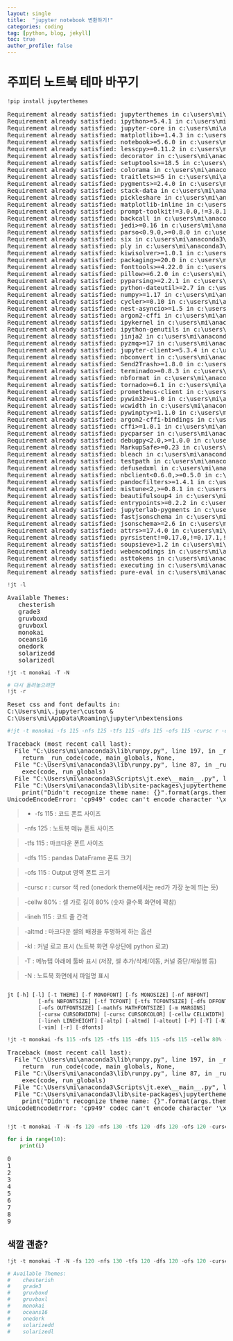 ```yaml
---
layout: single
title:  "jupyter notebook 변환하기!"
categories: coding
tag: [python, blog, jekyll]
toc: true
author_profile: false
---
```


<head>
  <style>
    table.dataframe {
      white-space: normal;
      width: 100%;
      height: 240px;
      display: block;
      overflow: auto;
      font-family: Arial, sans-serif;
      font-size: 0.9rem;
      line-height: 20px;
      text-align: center;
      border: 0px !important;
    }

    table.dataframe th {
      text-align: center;
      font-weight: bold;
      padding: 8px;
    }

    table.dataframe td {
      text-align: center;
      padding: 8px;
    }

    table.dataframe tr:hover {
      background: #b8d1f3; 
    }

    .output_prompt {
      overflow: auto;
      font-size: 0.9rem;
      line-height: 1.45;
      border-radius: 0.3rem;
      -webkit-overflow-scrolling: touch;
      padding: 0.8rem;
      margin-top: 0;
      margin-bottom: 15px;
      font: 1rem Consolas, "Liberation Mono", Menlo, Courier, monospace;
      color: $code-text-color;
      border: solid 1px $border-color;
      border-radius: 0.3rem;
      word-break: normal;
      white-space: pre;
    }

  .dataframe tbody tr th:only-of-type {
      vertical-align: middle;
  }

  .dataframe tbody tr th {
      vertical-align: top;
  }

  .dataframe thead th {
      text-align: center !important;
      padding: 8px;
  }

  .page__content p {
      margin: 0 0 0px !important;
  }

  .page__content p > strong {
    font-size: 0.8rem !important;
  }

  </style>
</head>


# 주피터 노트북 테마 바꾸기



```python
!pip install jupyterthemes
```

<pre>
Requirement already satisfied: jupyterthemes in c:\users\mi\anaconda3\lib\site-packages (0.20.0)
Requirement already satisfied: ipython>=5.4.1 in c:\users\mi\anaconda3\lib\site-packages (from jupyterthemes) (8.2.0)
Requirement already satisfied: jupyter-core in c:\users\mi\anaconda3\lib\site-packages (from jupyterthemes) (4.9.2)
Requirement already satisfied: matplotlib>=1.4.3 in c:\users\mi\anaconda3\lib\site-packages (from jupyterthemes) (3.5.1)
Requirement already satisfied: notebook>=5.6.0 in c:\users\mi\anaconda3\lib\site-packages (from jupyterthemes) (6.4.8)
Requirement already satisfied: lesscpy>=0.11.2 in c:\users\mi\anaconda3\lib\site-packages (from jupyterthemes) (0.15.0)
Requirement already satisfied: decorator in c:\users\mi\anaconda3\lib\site-packages (from ipython>=5.4.1->jupyterthemes) (5.1.1)
Requirement already satisfied: setuptools>=18.5 in c:\users\mi\anaconda3\lib\site-packages (from ipython>=5.4.1->jupyterthemes) (61.2.0)
Requirement already satisfied: colorama in c:\users\mi\anaconda3\lib\site-packages (from ipython>=5.4.1->jupyterthemes) (0.4.4)
Requirement already satisfied: traitlets>=5 in c:\users\mi\anaconda3\lib\site-packages (from ipython>=5.4.1->jupyterthemes) (5.1.1)
Requirement already satisfied: pygments>=2.4.0 in c:\users\mi\anaconda3\lib\site-packages (from ipython>=5.4.1->jupyterthemes) (2.11.2)
Requirement already satisfied: stack-data in c:\users\mi\anaconda3\lib\site-packages (from ipython>=5.4.1->jupyterthemes) (0.2.0)
Requirement already satisfied: pickleshare in c:\users\mi\anaconda3\lib\site-packages (from ipython>=5.4.1->jupyterthemes) (0.7.5)
Requirement already satisfied: matplotlib-inline in c:\users\mi\anaconda3\lib\site-packages (from ipython>=5.4.1->jupyterthemes) (0.1.2)
Requirement already satisfied: prompt-toolkit!=3.0.0,!=3.0.1,<3.1.0,>=2.0.0 in c:\users\mi\anaconda3\lib\site-packages (from ipython>=5.4.1->jupyterthemes) (3.0.20)
Requirement already satisfied: backcall in c:\users\mi\anaconda3\lib\site-packages (from ipython>=5.4.1->jupyterthemes) (0.2.0)
Requirement already satisfied: jedi>=0.16 in c:\users\mi\anaconda3\lib\site-packages (from ipython>=5.4.1->jupyterthemes) (0.18.1)
Requirement already satisfied: parso<0.9.0,>=0.8.0 in c:\users\mi\anaconda3\lib\site-packages (from jedi>=0.16->ipython>=5.4.1->jupyterthemes) (0.8.3)
Requirement already satisfied: six in c:\users\mi\anaconda3\lib\site-packages (from lesscpy>=0.11.2->jupyterthemes) (1.12.0)
Requirement already satisfied: ply in c:\users\mi\anaconda3\lib\site-packages (from lesscpy>=0.11.2->jupyterthemes) (3.11)
Requirement already satisfied: kiwisolver>=1.0.1 in c:\users\mi\anaconda3\lib\site-packages (from matplotlib>=1.4.3->jupyterthemes) (1.3.2)
Requirement already satisfied: packaging>=20.0 in c:\users\mi\anaconda3\lib\site-packages (from matplotlib>=1.4.3->jupyterthemes) (21.3)
Requirement already satisfied: fonttools>=4.22.0 in c:\users\mi\anaconda3\lib\site-packages (from matplotlib>=1.4.3->jupyterthemes) (4.25.0)
Requirement already satisfied: pillow>=6.2.0 in c:\users\mi\anaconda3\lib\site-packages (from matplotlib>=1.4.3->jupyterthemes) (9.0.1)
Requirement already satisfied: pyparsing>=2.2.1 in c:\users\mi\anaconda3\lib\site-packages (from matplotlib>=1.4.3->jupyterthemes) (3.0.4)
Requirement already satisfied: python-dateutil>=2.7 in c:\users\mi\anaconda3\lib\site-packages (from matplotlib>=1.4.3->jupyterthemes) (2.8.2)
Requirement already satisfied: numpy>=1.17 in c:\users\mi\anaconda3\lib\site-packages (from matplotlib>=1.4.3->jupyterthemes) (1.22.4)
Requirement already satisfied: cycler>=0.10 in c:\users\mi\anaconda3\lib\site-packages (from matplotlib>=1.4.3->jupyterthemes) (0.11.0)
Requirement already satisfied: nest-asyncio>=1.5 in c:\users\mi\anaconda3\lib\site-packages (from notebook>=5.6.0->jupyterthemes) (1.5.5)
Requirement already satisfied: argon2-cffi in c:\users\mi\anaconda3\lib\site-packages (from notebook>=5.6.0->jupyterthemes) (21.3.0)
Requirement already satisfied: ipykernel in c:\users\mi\anaconda3\lib\site-packages (from notebook>=5.6.0->jupyterthemes) (6.9.1)
Requirement already satisfied: ipython-genutils in c:\users\mi\anaconda3\lib\site-packages (from notebook>=5.6.0->jupyterthemes) (0.2.0)
Requirement already satisfied: jinja2 in c:\users\mi\anaconda3\lib\site-packages (from notebook>=5.6.0->jupyterthemes) (2.11.3)
Requirement already satisfied: pyzmq>=17 in c:\users\mi\anaconda3\lib\site-packages (from notebook>=5.6.0->jupyterthemes) (22.3.0)
Requirement already satisfied: jupyter-client>=5.3.4 in c:\users\mi\anaconda3\lib\site-packages (from notebook>=5.6.0->jupyterthemes) (6.1.12)
Requirement already satisfied: nbconvert in c:\users\mi\anaconda3\lib\site-packages (from notebook>=5.6.0->jupyterthemes) (6.4.4)
Requirement already satisfied: Send2Trash>=1.8.0 in c:\users\mi\anaconda3\lib\site-packages (from notebook>=5.6.0->jupyterthemes) (1.8.0)
Requirement already satisfied: terminado>=0.8.3 in c:\users\mi\anaconda3\lib\site-packages (from notebook>=5.6.0->jupyterthemes) (0.13.1)
Requirement already satisfied: nbformat in c:\users\mi\anaconda3\lib\site-packages (from notebook>=5.6.0->jupyterthemes) (5.3.0)
Requirement already satisfied: tornado>=6.1 in c:\users\mi\anaconda3\lib\site-packages (from notebook>=5.6.0->jupyterthemes) (6.1)
Requirement already satisfied: prometheus-client in c:\users\mi\anaconda3\lib\site-packages (from notebook>=5.6.0->jupyterthemes) (0.13.1)
Requirement already satisfied: pywin32>=1.0 in c:\users\mi\anaconda3\lib\site-packages (from jupyter-core->jupyterthemes) (302)
Requirement already satisfied: wcwidth in c:\users\mi\anaconda3\lib\site-packages (from prompt-toolkit!=3.0.0,!=3.0.1,<3.1.0,>=2.0.0->ipython>=5.4.1->jupyterthemes) (0.2.5)
Requirement already satisfied: pywinpty>=1.1.0 in c:\users\mi\anaconda3\lib\site-packages (from terminado>=0.8.3->notebook>=5.6.0->jupyterthemes) (2.0.2)
Requirement already satisfied: argon2-cffi-bindings in c:\users\mi\anaconda3\lib\site-packages (from argon2-cffi->notebook>=5.6.0->jupyterthemes) (21.2.0)
Requirement already satisfied: cffi>=1.0.1 in c:\users\mi\anaconda3\lib\site-packages (from argon2-cffi-bindings->argon2-cffi->notebook>=5.6.0->jupyterthemes) (1.15.0)
Requirement already satisfied: pycparser in c:\users\mi\anaconda3\lib\site-packages (from cffi>=1.0.1->argon2-cffi-bindings->argon2-cffi->notebook>=5.6.0->jupyterthemes) (2.21)
Requirement already satisfied: debugpy<2.0,>=1.0.0 in c:\users\mi\anaconda3\lib\site-packages (from ipykernel->notebook>=5.6.0->jupyterthemes) (1.5.1)
Requirement already satisfied: MarkupSafe>=0.23 in c:\users\mi\anaconda3\lib\site-packages (from jinja2->notebook>=5.6.0->jupyterthemes) (2.0.1)
Requirement already satisfied: bleach in c:\users\mi\anaconda3\lib\site-packages (from nbconvert->notebook>=5.6.0->jupyterthemes) (4.1.0)
Requirement already satisfied: testpath in c:\users\mi\anaconda3\lib\site-packages (from nbconvert->notebook>=5.6.0->jupyterthemes) (0.5.0)
Requirement already satisfied: defusedxml in c:\users\mi\anaconda3\lib\site-packages (from nbconvert->notebook>=5.6.0->jupyterthemes) (0.7.1)
Requirement already satisfied: nbclient<0.6.0,>=0.5.0 in c:\users\mi\anaconda3\lib\site-packages (from nbconvert->notebook>=5.6.0->jupyterthemes) (0.5.13)
Requirement already satisfied: pandocfilters>=1.4.1 in c:\users\mi\anaconda3\lib\site-packages (from nbconvert->notebook>=5.6.0->jupyterthemes) (1.5.0)
Requirement already satisfied: mistune<2,>=0.8.1 in c:\users\mi\anaconda3\lib\site-packages (from nbconvert->notebook>=5.6.0->jupyterthemes) (0.8.4)
Requirement already satisfied: beautifulsoup4 in c:\users\mi\anaconda3\lib\site-packages (from nbconvert->notebook>=5.6.0->jupyterthemes) (4.11.1)
Requirement already satisfied: entrypoints>=0.2.2 in c:\users\mi\anaconda3\lib\site-packages (from nbconvert->notebook>=5.6.0->jupyterthemes) (0.4)
Requirement already satisfied: jupyterlab-pygments in c:\users\mi\anaconda3\lib\site-packages (from nbconvert->notebook>=5.6.0->jupyterthemes) (0.1.2)
Requirement already satisfied: fastjsonschema in c:\users\mi\anaconda3\lib\site-packages (from nbformat->notebook>=5.6.0->jupyterthemes) (2.15.1)
Requirement already satisfied: jsonschema>=2.6 in c:\users\mi\anaconda3\lib\site-packages (from nbformat->notebook>=5.6.0->jupyterthemes) (4.4.0)
Requirement already satisfied: attrs>=17.4.0 in c:\users\mi\anaconda3\lib\site-packages (from jsonschema>=2.6->nbformat->notebook>=5.6.0->jupyterthemes) (21.4.0)
Requirement already satisfied: pyrsistent!=0.17.0,!=0.17.1,!=0.17.2,>=0.14.0 in c:\users\mi\anaconda3\lib\site-packages (from jsonschema>=2.6->nbformat->notebook>=5.6.0->jupyterthemes) (0.18.0)
Requirement already satisfied: soupsieve>1.2 in c:\users\mi\anaconda3\lib\site-packages (from beautifulsoup4->nbconvert->notebook>=5.6.0->jupyterthemes) (2.3.1)
Requirement already satisfied: webencodings in c:\users\mi\anaconda3\lib\site-packages (from bleach->nbconvert->notebook>=5.6.0->jupyterthemes) (0.5.1)
Requirement already satisfied: asttokens in c:\users\mi\anaconda3\lib\site-packages (from stack-data->ipython>=5.4.1->jupyterthemes) (2.0.5)
Requirement already satisfied: executing in c:\users\mi\anaconda3\lib\site-packages (from stack-data->ipython>=5.4.1->jupyterthemes) (0.8.3)
Requirement already satisfied: pure-eval in c:\users\mi\anaconda3\lib\site-packages (from stack-data->ipython>=5.4.1->jupyterthemes) (0.2.2)
</pre>

```python
!jt -l
```

<pre>
Available Themes: 
   chesterish
   grade3
   gruvboxd
   gruvboxl
   monokai
   oceans16
   onedork
   solarizedd
   solarizedl
</pre>

```python
!jt -t monokai -T -N
```


```python
# 다시 돌려놓으려면
!jt -r
```

<pre>
Reset css and font defaults in:
C:\Users\mi\.jupyter\custom &
C:\Users\mi\AppData\Roaming\jupyter\nbextensions
</pre>

```python
#!jt -t monokai -fs 115 -nfs 125 -tfs 115 -dfs 115 -ofs 115 -cursc r -cellw 80% -lineh 115 -altmd -kl -T -N
```

<pre>
Traceback (most recent call last):
  File "C:\Users\mi\anaconda3\lib\runpy.py", line 197, in _run_module_as_main
    return _run_code(code, main_globals, None,
  File "C:\Users\mi\anaconda3\lib\runpy.py", line 87, in _run_code
    exec(code, run_globals)
  File "C:\Users\mi\anaconda3\Scripts\jt.exe\__main__.py", line 7, in <module>
  File "C:\Users\mi\anaconda3\lib\site-packages\jupyterthemes\__init__.py", line 286, in main
    print("Didn't recognize theme name: {}".format(args.theme))
UnicodeEncodeError: 'cp949' codec can't encode character '\xa0' in position 29: illegal multibyte sequence
</pre>
>* -fs 115 : 코드 폰트 사이즈

>-nfs 125 : 노트북 메뉴 폰트 사이즈

>-tfs 115 : 마크다운 폰트 사이즈

>-dfs 115 : pandas DataFrame 폰트 크기

>-ofs 115 : Output 영역 폰트 크기

>-cursc r : cursor 색 red (onedork theme에서는 red가 가장 눈에 띄는 듯)

>-cellw 80% : 셀 가로 길이 80% (숫자 클수록 화면에 꽉참)

>-lineh 115 : 코드 줄 간격

>-altmd : 마크다운 셀의 배경을 투명하게 하는 옵션

>-kl : 커널 로고 표시 (노트북 화면 우상단에 python 로고)

>-T : 메뉴탭 아래에 툴바 표시 (저장, 셀 추가/삭제/이동, 커널 중단/재실행 등)

>-N : 노트북 화면에서 파일명 표시



```python
```


```python
jt [-h] [-l] [-t THEME] [-f MONOFONT] [-fs MONOSIZE] [-nf NBFONT]
          [-nfs NBFONTSIZE] [-tf TCFONT] [-tfs TCFONTSIZE] [-dfs DFFONTSIZE]
          [-ofs OUTFONTSIZE] [-mathfs MATHFONTSIZE] [-m MARGINS]
          [-cursw CURSORWIDTH] [-cursc CURSORCOLOR] [-cellw CELLWIDTH]
          [-lineh LINEHEIGHT] [-altp] [-altmd] [-altout] [-P] [-T] [-N] [-kl]
          [-vim] [-r] [-dfonts]
```


```python
!jt -t monokai -fs 115 -nfs 125 -tfs 115 -dfs 115 -ofs 115 -cellw 80% -lineh 115 -altmd -kl -T -N
```

<pre>
Traceback (most recent call last):
  File "C:\Users\mi\anaconda3\lib\runpy.py", line 197, in _run_module_as_main
    return _run_code(code, main_globals, None,
  File "C:\Users\mi\anaconda3\lib\runpy.py", line 87, in _run_code
    exec(code, run_globals)
  File "C:\Users\mi\anaconda3\Scripts\jt.exe\__main__.py", line 7, in <module>
  File "C:\Users\mi\anaconda3\lib\site-packages\jupyterthemes\__init__.py", line 286, in main
    print("Didn't recognize theme name: {}".format(args.theme))
UnicodeEncodeError: 'cp949' codec can't encode character '\xa0' in position 29: illegal multibyte sequence
</pre>

```python
```


```python
!jt -t monokai -T -N -fs 120 -nfs 130 -tfs 120 -dfs 120 -ofs 120 -cursc p -cellw 80% -lineh 190 -altmd -kl -f hack
```


```python
for i in range(10):
    print(i)
```

<pre>
0
1
2
3
4
5
6
7
8
9
</pre>
## 색깔 괜츈?



```python
!jt -t monokai -T -N -fs 120 -nfs 130 -tfs 120 -dfs 120 -ofs 120 -cursc p -cellw 80% -lineh 190 -altmd -kl -f hack
```


```python
# Available Themes: 
#    chesterish
#    grade3
#    gruvboxd
#    gruvboxl
#    monokai
#    oceans16
#    onedork
#    solarizedd
#    solarizedl
```


```python
```


```python
```


```python
```
